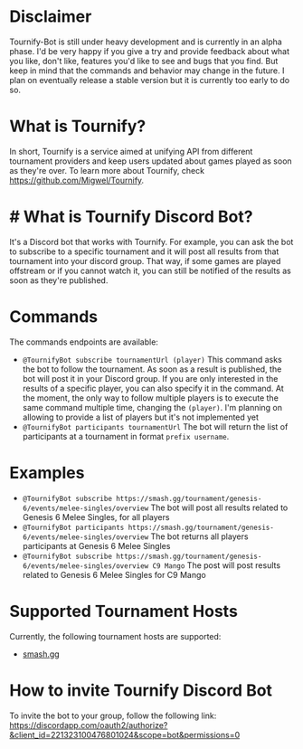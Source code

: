 # Disclaimer
Tournify-Bot is still under heavy development and is currently in an alpha phase. I'd be very happy if you give a try and provide feedback about what you like, don't like, features you'd like to see and bugs that you find. But keep in mind that the commands and behavior may change in the future. I plan on eventually release a stable version but it is currently too early to do so.

# What is Tournify?
In short, Tournify is a service aimed at unifying API from different tournament providers and keep users updated about games played as soon as they're over.
To learn more about Tournify, check https://github.com/Migwel/Tournify.

# # What is Tournify Discord Bot?
It's a Discord bot that works with Tournify. For example, you can ask the bot to subscribe to a specific tournament and it will post all results from that tournament into your discord group. That way, if some games are played offstream or if you cannot watch it, you can still be notified of the results as soon as they're published.

# Commands

The commands endpoints are available:
* `@TournifyBot subscribe tournamentUrl (player)` This command asks the bot to follow the tournament. As soon as a result is published, the bot will post it in your Discord group. If you are only interested in the results of a specific player, you can also specify it in the command. At the moment, the only way to follow multiple players is to execute the same command multiple time, changing the `(player)`. I'm planning on allowing to provide a list of players but it's not implemented yet
* `@TournifyBot participants tournamentUrl` The bot will return the list of participants at a tournament in format `prefix username`.

# Examples
* `@TournifyBot subscribe https://smash.gg/tournament/genesis-6/events/melee-singles/overview` The bot will post all results related to Genesis 6 Melee Singles, for all players
* `@TournifyBot participants https://smash.gg/tournament/genesis-6/events/melee-singles/overview` The bot returns all players participants at Genesis 6 Melee Singles
* `@TournifyBot subscribe https://smash.gg/tournament/genesis-6/events/melee-singles/overview C9 Mango` The post will post results related to Genesis 6 Melee Singles for C9 Mango
 

# Supported Tournament Hosts
Currently, the following tournament hosts are supported:
* [smash.gg](https://smash.gg/)

# How to invite Tournify Discord Bot
To invite the bot to your group, follow the following link: https://discordapp.com/oauth2/authorize?&client_id=221323100476801024&scope=bot&permissions=0